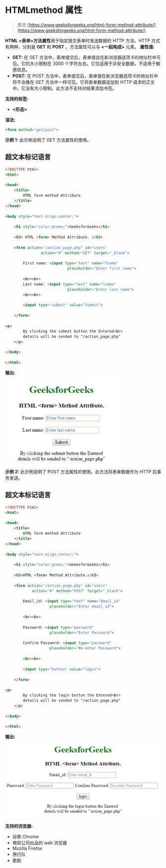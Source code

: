 # HTMLmethod 属性

> 原文:[https://www.geeksforgeeks.org/html-form-method-attribute/](https://www.geeksforgeeks.org/html-form-method-attribute/)

**HTML <表单>方法属性**用于指定提交表单时发送数据的 HTTP 方法。HTTP 方式有两种，分别是 **GET** 和 **POST** 。方法属性可以与 **<一起构成>** 元素。
**属性值:**

*   **GET:** 在 GET 方法中，表单提交后，表单值会在新浏览器选项卡的地址栏中可见。它的大小限制在 3000 个字符左右。它仅适用于非安全数据，不适用于敏感信息。
*   **POST:** 在 POST 方法中，表单提交后，表单值在新浏览器选项卡的地址栏中将不会像在 GET 方法中一样可见。它将表单数据追加到 HTTP 请求的正文中。它没有大小限制。此方法不支持对结果添加书签。

**支持的标签:**

*   **<形态>**

**语法:**

```html
<form method="get|post">
```

**示例 1:** 此示例说明了 GET 方法属性的使用。

## 超文本标记语言

```html
<!DOCTYPE html>
<html>

<head>
    <title>
        HTML form method Attribute
    </title>
</head>

<body style="text-align:center;">

    <h1 style="color:green;">GeeksforGeeks</h1>

    <h3> HTML <form> Method Attribute. </h3>

    <form action="/action_page.php" id="users"
                action="#" method="GET" target="_blank">

        First name: <input type="text" name="fname"
                            placeholder="Enter first name">

        <br><br>
        Last name: <input type="text" name="lname"
                            placeholder="Enter last name">
        <br><br>

        <input type="submit" value="Submit">

    </form>

<p>
        By clicking the submit button the Entered<br>
        details will be sended to "/action_page.php"
    </p>

</body>

</html>                   
```

**输出:**

![](img/07467e481e977ab25f599a90096ac614.png)

**示例 2:** 此示例说明了 POST 方法属性的使用。此方法将表单数据作为 HTTP 后事务发送。

## 超文本标记语言

```html
<!DOCTYPE html>
<html>

<head>
    <title>
        HTML form method Attribute
    </title>
</head>

<body style="text-align:center;">

    <h1 style="color:green;">GeeksforGeeks</h1>

    <h3>HTML <form> Method Attribute.</h3>

    <form action="/action_page.php" id="users"
            action="#" method="POST" target="_blank">

        Email_id: <input type="text" name="Email_id"
                    placeholder="Enter email_id">

        <br><br>

        Password: <input type="password"
                    placeholder="Enter Password">

        Confirm Password: <input type="password"
                    placeholder="Re-enter Password">

        <br><br>

        <input type="button" value="login">

    </form>

<p>
        By clicking the login button the Entered<br>
        details will be sended to "/action_page.php"
    </p>

</body>

</html>                   
```

**输出:**

![](img/9f2b02c98f2f0d0f88bfb56d97258eef.png)

**支持的浏览器:**

*   谷歌 Chrome
*   微软公司出品的 web 浏览器
*   Mozilla Firefox
*   旅行队
*   歌剧